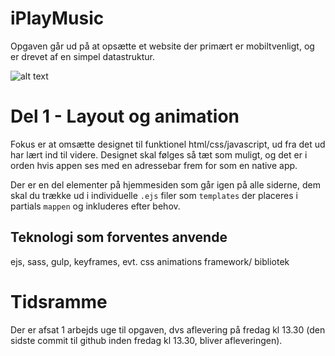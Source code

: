 # iPlayMusic

Opgaven går ud på at opsætte et website der primært er mobiltvenligt, og er drevet af en simpel datastruktur.

![alt text](https://github.com/rts-cmk-wuhf02/iPlayMusic/blob/master/iplaymusic.png "iPlayMusic hero")

# Del 1 - Layout og animation

Fokus er at omsætte designet til funktionel html/css/javascript, ud fra det ud har lært ind til videre. Designet skal følges så tæt som muligt, og det er i orden hvis appen ses med en adressebar frem for som en native app.

Der er en del elementer på hjemmesiden som går igen på alle siderne, dem skal du trække ud i individuelle ```.ejs``` filer som ```templates``` der placeres i partials ```mappen``` og inkluderes efter behov.

## Teknologi som forventes anvende
ejs, sass, gulp, keyframes, evt. css animations framework/ bibliotek

# Tidsramme

Der er afsat 1 arbejds uge til opgaven, dvs aflevering på fredag kl 13.30 (den sidste commit til github inden fredag kl 13.30, bliver afleveringen).
